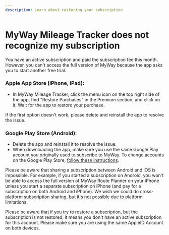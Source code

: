 ```yaml
---
description: Learn about restoring your subscription
---
```


# MyWay Mileage Tracker does not recognize my subscription

You have an active subscription and paid the subscription fee this month. However, you can't access the full version of MyWay because the app asks you to start another free trial.

### **Apple App Store (iPhone, iPad):** <a href="#ios-iphone-or-ipad" id="ios-iphone-or-ipad"></a>

* In MyWay Mileage Tracker, click the menu icon on the top right side of the app, find "Restore Purchases" in the Premium section, and click on it. Wait for the app to restore your purchase.

If the first option doesn't work, please delete and reinstall the app to resolve the issue.

### **Google Play Store (Android):**

* Delete the app and reinstall it to resolve the issue.
* When downloading the app, make sure you use the same Google Play account you originally used to subscribe to MyWay. To change accounts on the Google Play Store, [follow these instructions](https://support.google.com/googleplay/answer/2521798?hl=en).

Please be aware that sharing a subscription between Android and iOS is impossible. For example, if you started a subscription on Android, you won't be able to access the full version of MyWay Route Planner on your iPhone unless you start a separate subscription on iPhone (and pay for a subscription on both Android and iPhone). We wish we could do cross-platform subscription sharing, but it's not possible due to platform limitations.

Please be aware that if you try to restore a subscription, but the subscription is not restored, it means you don't have an active subscription for this account. Please make sure you are using the same AppleID Account on both devices.

